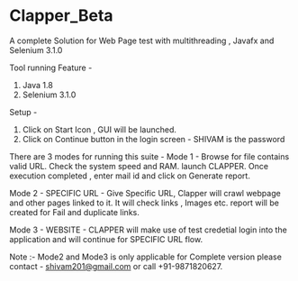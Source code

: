 # Clapper_Beta
A complete Solution for Web Page test with multithreading , Javafx and Selenium 3.1.0

Tool running Feature - 
1. Java 1.8
2. Selenium  3.1.0

Setup -
1. Click on Start Icon , GUI will be launched.
2. Click on Continue button in the login screen - SHIVAM is the password

There are 3 modes for running this suite - 
Mode 1 - Browse for file contains valid URL.
Check the system speed and RAM.
launch CLAPPER.
Once execution completed , enter mail id
and click on Generate report.

Mode 2 - SPECIFIC URL - Give Specific URL, Clapper will crawl webpage and other pages linked to it. It will check links , Images etc.
report will be created for Fail and duplicate links.

Mode 3 - WEBSITE - CLAPPER will make use of test credetial login into the application and will continue for SPECIFIC URL flow.

Note :- Mode2 and Mode3 is only applicable for Complete version please contact - shivam201@gmail.com or call +91-9871820627.
